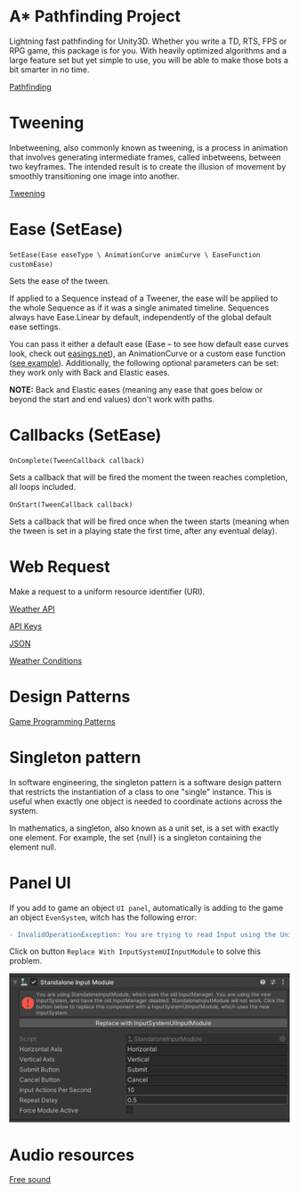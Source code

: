 ﻿# A* Pathfinding Project

Lightning fast pathfinding for Unity3D. Whether you write a TD, RTS, FPS or RPG game, this package is for you. With heavily optimized algorithms and a large feature set but yet simple to use, you will be able to make those bots a bit smarter in no time.

[Pathfinding](https://arongranberg.com/astar/)

# Tweening

Inbetweening, also commonly known as tweening, is a process in animation that involves generating intermediate frames, called inbetweens, between two keyframes. The intended result is to create the illusion of movement by smoothly transitioning one image into another.

[Tweening](http://dotween.demigiant.com/)

# Ease (SetEase)

`SetEase(Ease easeType \ AnimationCurve animCurve \ EaseFunction customEase)`

Sets the ease of the tween.

If applied to a Sequence instead of a Tweener, the ease will be applied to the whole Sequence as if it was a single animated timeline. Sequences always have Ease.Linear by default, independently of the global default ease settings.

You can pass it either a default ease (Ease – to see how default ease curves look, check out [easings.net](https://easings.net/)), an AnimationCurve or a custom ease function ([see example](https://forum.unity.com/threads/dotween-hotween-v2-a-unity-tween-engine.260692/page-40#post-2376683)).
Additionally, the following optional parameters can be set: they work only with Back and Elastic eases.

**NOTE:** Back and Elastic eases (meaning any ease that goes below or beyond the start and end values) don't work with paths.

# Callbacks (SetEase)

`OnComplete(TweenCallback callback)`

Sets a callback that will be fired the moment the tween reaches completion, all loops included.

`OnStart(TweenCallback callback)`

Sets a callback that will be fired once when the tween starts (meaning when the tween is set in a playing state the first time, after any eventual delay).

# Web Request

Make a request to a uniform resource identifier (URI).

[Weather API](https://openweathermap.org/api)

[API Keys](https://home.openweathermap.org/api_keys)

[JSON](https://openweathermap.org/current#current_JSON)

[Weather Conditions](https://openweathermap.org/weather-conditions)

# Design Patterns

[Game Programming Patterns](https://gameprogrammingpatterns.com/contents.html)

# Singleton pattern

In software engineering, the singleton pattern is a software design pattern that restricts the instantiation of a class to one "single" instance. This is useful when exactly one object is needed to coordinate actions across the system.

In mathematics, a singleton, also known as a unit set, is a set with exactly one element. For example, the set {null } is a singleton containing the element null.

# Panel UI

If you add to game an object `UI panel`, automatically is adding to the game an object `EvenSystem`, witch has the following error:

```diff
- InvalidOperationException: You are trying to read Input using the UnityEngine.Input class, but you have switched active Input handling to Input System package in Player Settings.
```
Click on button `Replace With InputSystemUIInputModule` to solve this problem.

![plot](./Images/Error.jpg)

# Audio resources

[Free sound](https://freesound.org/)